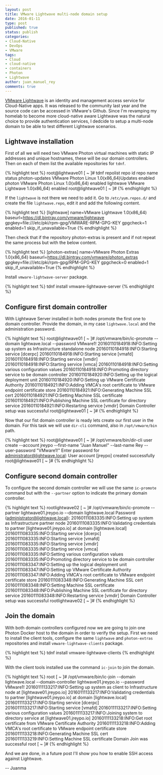 ```yaml
---
layout: post
title: VMware Lightwave multi-node domain setup
date: 2016-01-11
type: post
published: true
status: publish
categories:
- Cloud-Native
- DevOps
- VMware
tags:
- Cloud
- cloud-native
- containers
- Photon
- Lightwave
author: juan_manuel_rey
comments: true
---
```


[VMware Lightwave](https://vmware.github.io/lightwave/) is an identity and management access service for Cloud-Native apps. It was released to the community last year and the source code can be accessed in VMware's Github. Since I'm revamping my homelab to become more cloud-native aware Lightwave was the natural choice to provide authentication services, I dedcide to setup a multi-node domain to be able to test different Lightwave scenarios.

## Lightwave installation

First of all we will need two VMware Photon virtual machines with static IP addresses and unique hostnames, these will be our domain controllers. Then on each of them list the available repositories for `tdnf`.

{% highlight text %}
root@lightwave01 [ ~ ]# tdnf repolist
repo id             repo name                               status
photon-updates      VMware Photon Linux 1.0(x86_64)Updates  enabled
photon              VMware Photon Linux 1.0(x86_64)         enabled
lightwave           VMware Lightwave 1.0(x86_64)            enabled
root@lightwave01 [ ~ ]#
{% endhighlight %}

If the `lightwave` is not there we need to add it. Go to `/etc/yum.repos.d/` and create the file `lightwave.repo`, edit it and add the following content.

{% highlight text %}
[lightwave]
name=VMware Lightwave 1.0(x86_64)
baseurl=https://dl.bintray.com/vmware/lightwave
gpgkey=file:///etc/pki/rpm-gpg/VMWARE-RPM-GPG-KEY
gpgcheck=1
enabled=1
skip_if_unavailable=True
{% endhighlight %}

Then check that if the repository photon-extras is present and if not repeat the same process but with the below content.

{% highlight text %}
[photon-extras]
name=VMware Photon Extras 1.0(x86_64)
baseurl=https://dl.bintray.com/vmware/photon_extras
gpgkey=file:///etc/pki/rpm-gpg/RPM-GPG-KEY
gpgcheck=0
enabled=1
skip_if_unavailable=True
{% endhighlight %}

Install `vmware-lightwave-server` package.

{% highlight text %}
tdnf install vmware-lightwave-server
{% endhighlight %}

## Configure first domain controller

With Lightwave Server installed in both nodes promote the first one to domain controller. Provide the domain, in my case `lightwave.local` and the administration password.

{% highlight text %}
root@lightwave01 [ ~ ]# /opt/vmware/bin/ic-promote --domain lightwave.local --password VMware1!
20160110184918:INFO:Setting up system as Infrastructure standalone node
20160110184918:INFO:Starting service [dcerpc]
20160110184918:INFO:Starting service [vmafd]
20160110184918:INFO:Starting service [vmdir]
20160110184918:INFO:Starting service [vmca]
20160110184918:INFO:Setting various configuration values
20160110184918:INFO:Promoting directory service to be domain controller
20160110184920:INFO:Setting up the logical deployment unit
20160110184920:INFO:Setting up VMware Certificate Authority
20160110184921:INFO:Adding VMCA's root certificate to VMware endpoint certificate store
20160110184921:INFO:Generating Machine SSL cert
20160110184921:INFO:Setting Machine SSL certificate
20160110184921:INFO:Publishing Machine SSL certificate for directory service
20160110184921:INFO:Restarting service [vmdir]
Domain Controller setup was successful
root@lightwave01 [ ~ ]#
{% endhighlight %}

Now that our fist domain controller is ready lets create our first user in the domain. For this task we will use `dir-cli` command, also in `/opt/vmware/bin` path.

{% highlight text %}
root@lightwave01 [ ~ ]# /opt/vmware/bin/dir-cli user create --account jreypo --first-name "Juan Manuel" --last-name Rey --user-password "VMware1!"
Enter password for administrator@lightwave.local:
User account [jreypo] created successfully
root@lightwave01 [ ~ ]#
{% endhighlight %}

## Configure second domain controller

To configure the second domain controller we will use the same `ic-promote` command but with the `--partner` option to indicate the primary domain controller.

{% highlight text %}
rootlightwave02 [ ~ ]# /opt/vmware/bin/ic-promote --partner lightwave01.jreypo.io --domain lightwave.local
Password (administrator@lightwave.local):
20160111083335:INFO:Setting up system as Infrastructure partner node
20160111083335:INFO:Validating credentials to partner [lightwave01.jreypo.io] at domain [lightwave.local]
20160111083335:INFO:Starting service [dcerpc]
20160111083335:INFO:Starting service [vmafd]
20160111083335:INFO:Starting service [vmdir]
20160111083335:INFO:Starting service [vmca]
20160111083335:INFO:Setting various configuration values
20160111083335:INFO:Promoting directory service to be domain controller
20160111083347:INFO:Setting up the logical deployment unit
20160111083347:INFO:Setting up VMware Certificate Authority
20160111083347:INFO:Adding VMCA's root certificate to VMware endpoint certificate store
20160111083348:INFO:Generating Machine SSL cert
20160111083348:INFO:Setting Machine SSL certificate
20160111083348:INFO:Publishing Machine SSL certificate for directory service
20160111083348:INFO:Restarting service [vmdir]
Domain Controller setup was successful
rootlightwave02 [ ~ ]#
{% endhighlight %}

## Join the domain

With both domain controllers configured now we are going to join one Photon Docker host to the domain in order to verify the setup. First we need to install the client tools, configure the same `lightwave` and `photon-extras` repositories and install `vmware-lightwave-clients` package.

{% highlight text %}
tdnf install vmware-lightwave-clients
{% endhighlight %}

With the client tools installed use the command `ic-join` to join the domain.

{% highlight text %}
root [ ~ ]# /opt/vmware/bin/ic-join --domain lightwave.local --domain-controller lightwave01.jreypo.io --password VMware1!
20160111133217:INFO:Setting up system as client to Infrastructure node at [lightwave01.jreypo.io]
20160111133217:INFO:Validating credentials to partner [lightwave01.jreypo.io] at domain [lightwave.local]
20160111133217:INFO:Starting service [dcerpc]
20160111133217:INFO:Starting service [vmafd]
20160111133217:INFO:Setting various configuration values
20160111133217:INFO:Joining system to directory service at [lightwave01.jreypo.io]
20160111133218:INFO:Get root certificate from VMware Certificate Authority
20160111133218:INFO:Adding VMCA's root certificate to VMware endpoint certificate store
20160111133218:INFO:Generating Machine SSL cert
20160111133219:INFO:Setting Machine SSL certificate
Domain Join was successful
root [ ~ ]#
{% endhighlight %}

And we are done, in a future post I'll show you how to enable SSH access against Lightwave.

-- Juanma
